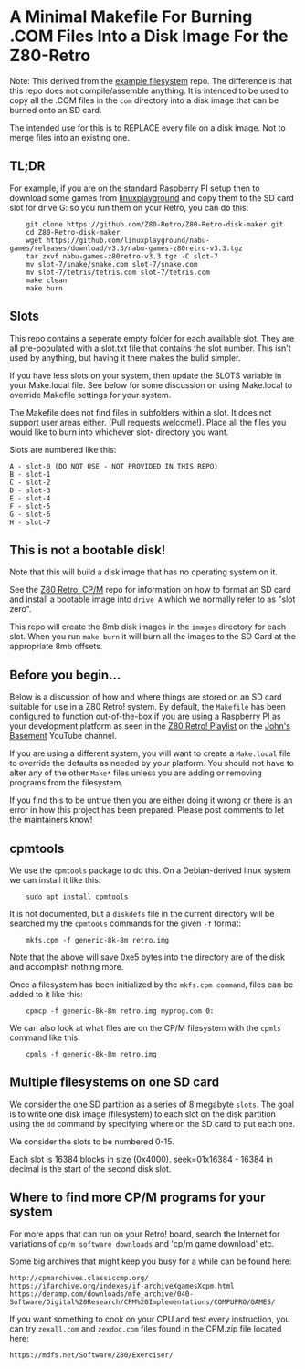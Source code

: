 # A Minimal Makefile For Burning .COM Files Into a Disk Image For the Z80-Retro

Note: This derived from the [example filesystem](https://github.com/Z80-Retro/example-filesystem)
repo.  The difference is that this repo does not compile/assemble anything.
It is intended to be used to copy all the .COM files in the `com` directory
into a disk image that can be burned onto an SD card.

The intended use for this is to REPLACE every file on a disk image.
Not to merge files into an existing one.

## TL;DR

For example, if you are on the standard Raspberry PI setup then to download
some games from [linuxplayground](https://github.com/linuxplayground/nabu-games/releases)
and copy them to the SD card slot for drive G: so you run them on your Retro,
you can do this:

```shell
	git clone https://github.com/Z80-Retro/Z80-Retro-disk-maker.git
	cd Z80-Retro-disk-maker
	wget https://github.com/linuxplayground/nabu-games/releases/download/v3.3/nabu-games-z80retro-v3.3.tgz
	tar zxvf nabu-games-z80retro-v3.3.tgz -C slot-7
	mv slot-7/snake/snake.com slot-7/snake.com
	mv slot-7/tetris/tetris.com slot-7/tetris.com
	make clean
	make burn
```

## Slots

This repo contains a seperate empty folder for each available slot.  They are
all pre-populated with a slot.txt file that contains the slot number.  This
isn't used by anything, but having it there makes the bulid simpler.

If you have less slots on your system, then update the SLOTS variable in your
Make.local file. See below for some discussion on using Make.local to override
Makefile settings for your system.

The Makefile does not find files in subfolders within a slot.  It does not
support user areas either. (Pull requests welcome!).  Place all the files you
would like to burn into whichever slot- directory you want.

Slots are numbered like this:

```text
A - slot-0 (DO NOT USE - NOT PROVIDED IN THIS REPO)
B - slot-1
C - slot-2
D - slot-3
E - slot-4
F - slot-5
G - slot-6
H - slot-7
```


## This is not a bootable disk!

Note that this will build a disk image that has no operating system on it.

See the [Z80 Retro! CP/M](https://github.com/Z80-Retro/2063-Z80-cpm) repo for
information on how to format an SD card and install a bootable image into 
`drive A` which we normally refer to as "slot zero".

This repo will create the 8mb disk images in the `images` directory for each
slot.  When you run `make burn` it will burn all the images to the SD Card at
the appropriate 8mb offsets.

## Before you begin...

Below is a discussion of how and where things are stored on an SD card suitable
for use in a Z80 Retro! system.  By default, the `Makefile` has been configured
to function out-of-the-box if you are using a Raspberry PI as your development
platform as seen in the [Z80 Retro! Playlist](https://youtube.com/playlist?list=PL3by7evD3F51Cf9QnsAEdgSQ4cz7HQZX5)
on the [John's Basement](https://www.youtube.com/@johnsbasement) YouTube channel.

If you are using a different system, you will want to create a `Make.local`
file to override the defaults as needed by your platform.  You should not have
to alter any of the other `Make*` files unless you are adding or removing
programs from the filesystem.

If you find this to be untrue then you are either doing it wrong or there is
an error in how this project has been prepared.  Please post comments to let
the maintainers know!

## cpmtools

We use the `cpmtools` package to do this.  On a Debian-derived linux system we
can install it like this:

```shell
	sudo apt install cpmtools
```

It is not documented, but a `diskdefs` file in the current directory will be
searched my the `cpmtools` commands for the given `-f` format:

```shell
	mkfs.cpm -f generic-8k-8m retro.img
```

Note that the above will save 0xe5 bytes into the directory are of the disk and
accomplish nothing more.

Once a filesystem has been initialized by the `mkfs.cpm command`, files can be
added to it like this:

```shell
	cpmcp -f generic-8k-8m retro.img myprog.com 0:
```

We can also look at what files are on the CP/M filesystem with the `cpmls`
command like this:

```shell
	cpmls -f generic-8k-8m retro.img
```

## Multiple filesystems on one SD card

We consider the one SD partition as a series of 8 megabyte `slots`.
The goal is to write one disk image (filesystem) to each slot on the disk
partition using the `dd` command by specifying where on the SD card to put each
one.

We consider the slots to be numbered 0-15.

Each slot is 16384 blocks in size (0x4000). seek=01x16384 - 16384 in decimal is
the start of the second disk slot.

## Where to find more CP/M programs for your system

For more apps that can run on your Retro! board, search the Internet for
variations of `cp/m software downloads` and 'cp/m game download' etc.

Some big archives that might keep you busy for a while can be found here:

	http://cpmarchives.classiccmp.org/
	https://ifarchive.org/indexes/if-archiveXgamesXcpm.html
	https://deramp.com/downloads/mfe_archive/040-Software/Digital%20Research/CPM%20Implementations/COMPUPRO/GAMES/

If you want something to cook on your CPU and test every instruction, you can
try `zexall.com` and `zexdoc.com` files found in the CPM.zip file located here:

	https://mdfs.net/Software/Z80/Exerciser/
